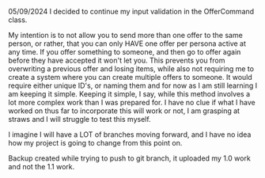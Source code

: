 05/09/2024 
I decided to continue my input validation in the OfferCommand class.

My intention is to not allow you to send more than one offer to the same person, or rather, 
that you can only HAVE one offer per persona active at any time. If you offer something to someone, and then go to offer again before they have accepted it won't let you. 
This prevents you from overwriting a previous offer and losing items, while also not requiring me to create a system where you can create multiple offers to someone. 
It would require either unique ID's, or naming them and for now as I am still learning I am keeping it simple. 
Keeping it simple, I say, while this method involves a lot more complex work than I was prepared for. 
I have no clue if what I have worked on thus far to incorporate this will work or not, I am grasping at straws and I will struggle to test this myself.

I imagine I will have a LOT of branches moving forward, and I have no idea how my project is going to change from this point on.

Backup created while trying to push to git branch, it uploaded my 1.0 work and not the 1.1 work.
